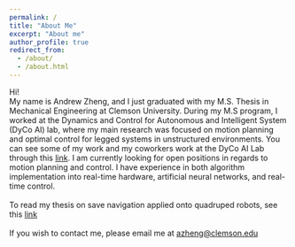 ```yaml
---
permalink: /
title: "About Me"
excerpt: "About me"
author_profile: true
redirect_from: 
  - /about/
  - /about.html
---
```


Hi!<br>
My name is Andrew Zheng, and I just graduated with my M.S. Thesis in Mechanical Engineering at Clemson University. During my M.S program, I worked at the Dynamics and Control for Autonomous and Intelligent System (DyCo AI) lab, where my main research was focused on motion planning and optimal control for legged systems in unstructured environments. You can see some of my work and my coworkers work at the DyCo AI Lab through this [link](https://cecas.clemson.edu/ugvaidya/home/). I am currently looking for open positions in regards to motion planning and control. I have experience in both algorithm implementation into real-time hardware, artificial neural networks, and real-time control.
<br>
<br>
To read my thesis on save navigation applied onto quadruped robots, see this [link](https://tigerprints.clemson.edu/cgi/viewcontent.cgi?article=5190&context=all_theses)
<br>
<br>
If you wish to contact me, please email me at azheng@clemson.edu
